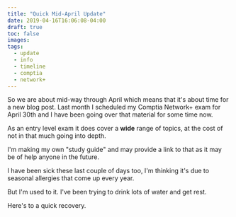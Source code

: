 ```yaml
---
title: "Quick Mid-April Update"
date: 2019-04-16T16:06:08-04:00
draft: true
toc: false
images:
tags:
  - update
  - info
  - timeline
  - comptia
  - network+
---
```


So we are about mid-way through April which means that it's about time for a
new blog post. Last month I scheduled my Comptia Network+ exam for April 30th
and I have been going over that material for some time now.

As an entry level exam it does cover a **wide** range of topics, at the cost of
not in that much going into depth.

I'm making my own "study guide" and may provide a
link to that as it may be of help anyone in the future.

I have been sick these last couple of days too, I'm thinking it's due to
seasonal allergies that come up every year.

But I'm used to it. I've been trying to drink lots of water and get rest.

Here's to a quick recovery.
